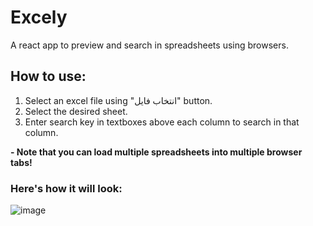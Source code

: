 # Excely

A react app to preview and search in spreadsheets using browsers.
## How to use:
1) Select an excel file using "انتخاب فایل" button.
2) Select the desired sheet.
3) Enter search key in textboxes above each column to search in that column.

**- Note that you can load multiple spreadsheets into multiple browser tabs!**

### Here's how it will look:

![image](https://user-images.githubusercontent.com/81303442/185697764-b266a833-7e6c-4870-a84a-dd5e5f8927b4.png)


